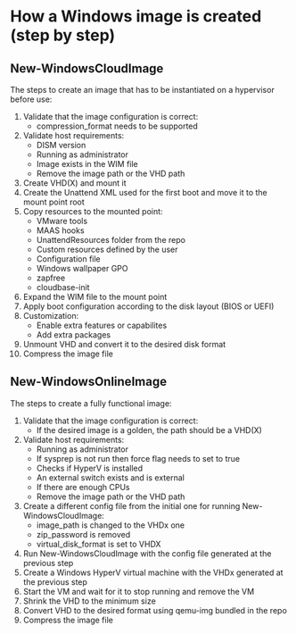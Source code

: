 # How a Windows image is created (step by step)

## New-WindowsCloudImage

The steps to create an image that has to be instantiated on a hypervisor before use:

  1. Validate that the image configuration is correct:
      * compression_format needs to be supported
  2. Validate host requirements:
      * DISM version
      * Running as administrator
      * Image exists in the WIM file
      * Remove the image path or the VHD path
  3. Create VHD(X) and mount it
  4. Create the Unattend XML used for the first boot and move it to the mount point root
  5. Copy resources to the mounted point:
      * VMware tools
      * MAAS hooks
      * UnattendResources folder from the repo
      * Custom resources defined by the user
      * Configuration file
      * Windows wallpaper GPO
      * zapfree
      * cloudbase-init
  6. Expand the WIM file to the mount point
  7. Apply boot configuration according to the disk layout (BIOS or UEFI)
  8. Customization:
      * Enable extra features or capabilites
      * Add extra packages
  9. Unmount VHD and convert it to the desired disk format
  10. Compress the image file

## New-WindowsOnlineImage

The steps to create a fully functional image:
  1. Validate that the image configuration is correct:
      * If the desired image is a golden, the path should be a VHD(X)
  2. Validate host requirements:
      * Running as administrator
      * If sysprep is not run then force flag needs to set to true
      * Checks if HyperV is installed
      * An external switch exists and is external
      * If there are enough CPUs
      * Remove the image path or the VHD path
  3. Create a different config file from the initial one for running New-WindowsCloudImage:
      * image_path is changed to the VHDx one
      * zip_password is removed
      * virtual_disk_format is set to VHDX
  4. Run New-WindowsCloudImage with the config file generated at the previous step
  5. Create a Windows HyperV virtual machine with the VHDx generated at the previous step
  6. Start the VM and wait for it to stop running and remove the VM
  7. Shrink the VHD to the minimum size
  8. Convert VHD to the desired format using qemu-img bundled in the repo
  9. Compress the image file